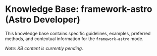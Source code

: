 # Knowledge Base: framework-astro (Astro Developer)

This knowledge base contains specific guidelines, examples, preferred methods, and contextual information for the `framework-astro` mode.

*Note: KB content is currently pending.*
